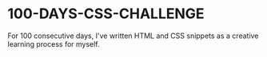 # 100-DAYS-CSS-CHALLENGE
For 100 consecutive days, I've written HTML and CSS snippets as a creative learning process for myself.
